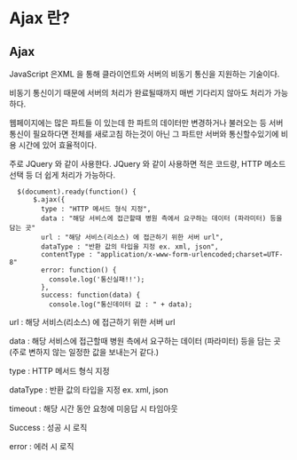 # Ajax 란?

## Ajax

JavaScript 은XML 을 통해 클라이언트와 서버의 비동기 통신을 지원하는 기술이다.



비동기 통신이기 때문에 서버의 처리가 완료될때까지 매번 기다리지 않아도 처리가 가능하다.

웹페이지에는 많은 파트들 이 있는데 한 파트의 데이터만 변경하거나 불러오는 등 서버 통신이 필요하다면 전체를 새로고침 하는것이 아닌 그 파트만 서버와 통신할수있기에 비용 시간에 있어 효율적이다.



주로 JQuery 와 같이 사용한다. JQuery 와 같이 사용하면 적은 코드량, HTTP 메소드 선택 등 더 쉽게 처리가 가능하다.

```
  $(document).ready(function() {
      $.ajax({
        type : "HTTP 메서드 형식 지정",
        data : "해당 서비스에 접근할때 병원 측에서 요구하는 데이터 (파라미터) 등을 담는 곳" 
        url : "해당 서비스(리소스) 에 접근하기 위한 서버 url",
        dataType : "반환 값의 타입을 지정 ex. xml, json",
        contentType : "application/x-www-form-urlencoded;charset=UTF-8"
        error: function() {
          console.log('통신실패!!');
        },
        success: function(data) {
          console.log("통신데이터 값 : " + data);
```

url : 해당 서비스(리소스) 에 접근하기 위한 서버 url

data : 해당 서비스에 접근할때 병원 측에서 요구하는 데이터 (파라미터) 등을 담는 곳 (주로 변하지 않는 일정한 값을 보내는거 같다.)

type : HTTP 메서드 형식 지정

dataType : 반환 값의 타입을 지정 ex. xml, json

timeout : 해당 시간 동안 요청에 미응답 시 타임아웃

Success : 성공 시 로직

error : 에러 시 로직





